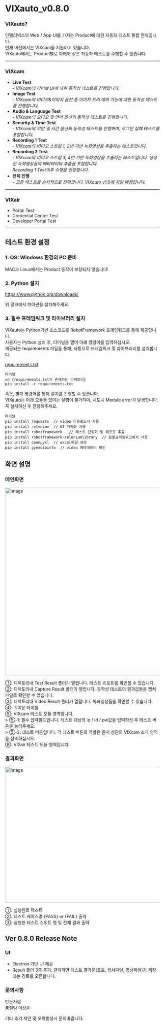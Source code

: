# VIXauto_v0.8.0
### VIXauto?  
인텔리빅스의 Web / App UI를 가지는 Product에 대한 자동화 테스트 통합 런처입니다.         
현재 버전에서는 VIXcam을 지원하고 있습니다.   
VIXauto에서는 Product별로 아래와 같은 자동화 테스트를 수행할 수 있습니다.   
*****
### VIXcam
- __Live Test__   
       - *VIXcam의 라이브 UI에 대한 동작성 테스트를 진행합니다.*
- __Image Test__   
       -  *VIXcam의 비디오&이미지 옵션 중 이미지 트리 예하 기능에 대한 동작성 테스트를 진행합니다.*
- __Audio & Language Test__   
       -  *VIXcam의 오디오 및 언어 옵션의 동작성 테스트를 진행합니다.*
- __Security & Time Test__   
       -  *VIXcam의 보안 및 시간 옵션의 동작성 테스트를 진행하며, 로그인 실패 테스트를 포함합니다.*
- __Recording 1 Test__   
       -  *VIXcam의 비디오 스트림 1, 2번 기반 녹화영상을 추출하는 테스트입니다.*
- __Recording 2 Test__   
       -   *VIXcam의 비디오 스트림 3, 4번 기반 녹화영상을 추출하는 테스트입니다. 생성된 녹화영상들의 메타데이터 추출을 포함합니다.   
Recording 1 Test이후 수행을 권장합니다.*
- __전체 진행__   
       -   *모든 테스트를 순차적으로 진행합니다. VIXauto v1.0에 지원 예정입니다.*
*****
### VIXair
- Portal Test
- Credential Center Test
- Developer Portal Test
*****

## 테스트 환경 설정
### 1. OS: Windows 환경의 PC 준비
MAC과 Linux에서는 Product 동작이 보장되지 않습니다!

      
### 2. Python 설치 
https://www.python.org/downloads/   
   
   
위 링크에서 파이썬을 설치해주세요.

### 3. 필수 프레임워크 및 라이브러리 설치
VIXauto는 Python기반 소스코드를 RobotFramework 프레임워크를 통해 제공합니다.      
사용자는 Python 설치 후, 터미널을 열어 아래 명령어를 입력하십시오.   
제공되는 requirements 파일을 통해, 자동으로 프레임워크 및 라이브러리를 설치합니다.   

   
[requirements.txt](https://github.com/user-attachments/files/21526530/requirements.txt)

```
터미널
cd {requirements.txt가 존재하는 디렉토리}
pip install -r requirements.txt   
```
      
혹은, 별개 명령어를 통해 설치를 진행할 수 있습니다.      
VIXauto는 아래 모듈들 없이는 실행이 불가하며, 시도시 Module error가 발생합니다. 꼭 설치하신 후 진행해주세요.

```
터미널
pip install requests  // video 다운로드시 사용
pip install selenium  // UI 자동화 사용
pip install robotframework   // 테스트 단위화 및 리포트 추출
pip install robotframework-seleniumlibrary  // 로봇프레임워크에서 사용
pip install openpyxl  // excel파일 생성
pip install pymediainfo  // video 메타데이터 확인
```

## 화면 설명   
### 메인화면   
   <img width="740" height="609" alt="image" src="https://github.com/user-attachments/assets/e66f6dee-a414-4190-9930-20abdf57f8e2" />

①: 디렉토리내 Test Result 폴더가 열립니다. 테스트 리포트를 확인할 수 있습니다.   
②: 디렉토리내 Capture Result 폴더가 열립니다. 동작성 테스트의 결과값들을 캡쳐파일로 확인할 수 있습니다.   
③: 디렉토리내 Video Result 폴더가 열립니다. 녹화영상들을 확인할 수 있습니다.   
④: 귀여운 타이틀   
⑤: VIXcam 테스트 모듈 영역입니다.   
    > ⑤-1: 필수 입력필드입니다. 테스트 대상의 ip / id / pw값을 입력하신 후 테스트 버튼을 눌러주세요.   
    > ⑤-2: 테스트 버튼입니다. 각 테스트 버튼의 역할은 문서 상단의 VIXcam 소개 영역을 참조하십시오.   
⑥: VIXair 테스트 모듈 영역입니다.   

### 결과화면   
   <img width="587" height="441" alt="image" src="https://github.com/user-attachments/assets/b2a9916b-cc10-4ba2-b835-1d4438fd3667" />


①: 실행완료 텍스트   
②: 테스트 케이스명  {PASS} or {FAIL} 출력   
③: 실행한 테스트 스위트 명 및 전체 결과 출력   



## Ver 0.8.0 Release Note
### UI
- Electron 기반 UI 제공   
- Result 폴더 3종 추가: 클릭하면 테스트 결과(리포트, 캡쳐파일, 영상파일)가 저장되는 경로를 오픈합니다.

### 문의사항
만든사람   
품질팀 이상윤   

   기타 추가 제안 및 오류발생시 문의바랍니다.


